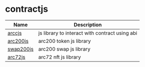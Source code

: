 # contractjs


| Name  | Description |  
| ------------- | ------------- |
| [arccjs](https://github.com/temptemp3/arccjs) | js library to interact with contract using abi |
| [arc200js](https://github.com/temptemp3/arc200js ) | arc200 token js library |
| [swap200js](https://github.com/temptemp3/swap200js ) | arc200 swap js library |
| [arc72js](https://github.com/temptemp3/arc72js ) | arc72 nft js library |
